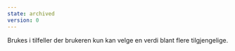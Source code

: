 ```yaml
---
state: archived
version: 0
---
```

Brukes i tilfeller der brukeren kun kan velge en verdi blant flere tilgjengelige.
